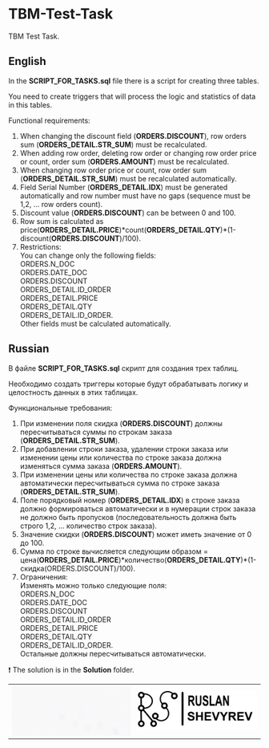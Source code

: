 # TBM-Test-Task

TBM Test Task.

## English

In the **SCRIPT_FOR_TASKS.sql** file there is a script for creating three tables.

You need to create triggers that will process the logic and statistics of data in this tables.

Functional requirements:
1) When changing the discount field (**ORDERS.DISCOUNT**), row orders sum (**ORDERS_DETAIL.STR_SUM**) must be recalculated.
2) When adding row order, deleting row order or changing row order price or count, order sum (**ORDERS.AMOUNT**) must be recalculated.
3) When changing row order price or count, row order sum (**ORDERS_DETAIL.STR_SUM**) must be recalculated automatically.
4) Field Serial Number (**ORDERS_DETAIL.IDX**) must be generated automatically and row number must have no gaps (sequence must be 1,2, … row orders count).
5) Discount value (**ORDERS.DISCOUNT**) can be between 0 and 100.
6) Row sum is calculated as price(**ORDERS_DETAIL.PRICE**)\*count(**ORDERS_DETAIL.QTY**)\*(1-discount(**ORDERS.DISCOUNT**)/100).
7) Restrictions:\
	You can change only the following fields:\
		ORDERS.N_DOC\
		ORDERS.DATE_DOC\
		ORDERS.DISCOUNT\
		ORDERS_DETAIL.ID_ORDER\
		ORDERS_DETAIL.PRICE\
		ORDERS_DETAIL.QTY\
		ORDERS_DETAIL.ID_ORDER.\
	Other fields must be calculated automatically.
	
## Russian

В файле **SCRIPT_FOR_TASKS.sql** скрипт для создания трех таблиц.

Необходимо создать триггеры которые будут обрабатывать логику и целостность данных в этих таблицах.

Функциональные требования:
1) При изменении поля скидка (**ORDERS.DISCOUNT**) должны пересчитываться суммы по строкам заказа (**ORDERS_DETAIL.STR_SUM**).
2) При добавлении строки заказа, удалении строки заказа  или изменении цены или количества по строке заказа должна изменяться сумма заказа (**ORDERS.AMOUNT**).
3) При изменении цены или количества по строке заказа должна автоматически пересчитываться сумма по строке заказа (**ORDERS_DETAIL.STR_SUM**).
4) Поле порядковый номер (**ORDERS_DETAIL.IDX**) в строке заказа должно формироваться автоматически и в нумерации строк заказа не должно быть пропусков (последовательность должна быть строго 1,2, … количество строк заказа).
5) Значение скидки (**ORDERS.DISCOUNT**) может иметь значение от 0 до 100.
6) Сумма по строке вычисляется следующим образом = цена(**ORDERS_DETAIL.PRICE**)\*количество(**ORDERS_DETAIL.QTY**)\*(1-скидка(ORDERS.DISCOUNT)/100).
7) Ограничения:\
	Изменять можно только следующие поля:\
		ORDERS.N_DOC\
		ORDERS.DATE_DOC\
		ORDERS.DISCOUNT\
		ORDERS_DETAIL.ID_ORDER\
		ORDERS_DETAIL.PRICE\
		ORDERS_DETAIL.QTY\
		ORDERS_DETAIL.ID_ORDER.\
	Остальные должны пересчитываться автоматически.
	
:heavy_exclamation_mark: The solution is in the **Solution** folder.

<table>
	<tr>
		<td valign="center" width="49%"><img src="https://github.com/Ruslan-Shevyrev/Ruslan-Shevyrev/blob/main/logoRS/logo_mini.gif" title="logo"></td>
		<td valign="center" width="49%"><img src="https://github.com/Ruslan-Shevyrev/Ruslan-Shevyrev/blob/main/logoRS/logoRS_FULL.png" title="RuslanShevyrev"></td>
	</tr>
</table>